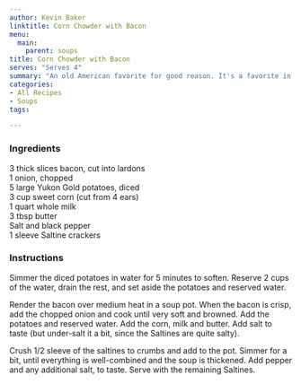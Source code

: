```yaml
---
author: Kevin Baker
linktitle: Corn Chowder with Bacon
menu:
  main:
    parent: soups
title: Corn Chowder with Bacon
serves: "Serves 4"
summary: "An old American favorite for good reason. It's a favorite in our house, too!"
categories:
- All Recipes
- Soups
tags:

---
```

### Ingredients

<div class="ingredient-list">

3 thick slices bacon, cut into lardons  
1 onion, chopped  
5 large Yukon Gold potatoes, diced  
3 cup sweet corn (cut from 4 ears)  
1 quart whole milk  
3 tbsp butter  
Salt and black pepper  
1 sleeve Saltine crackers   

</div>

### Instructions

Simmer the diced potatoes in water for 5 minutes to soften. Reserve 2 cups of the water, drain the rest, and set aside the potatoes and reserved water.

Render the bacon over medium heat in a soup pot. When the bacon is crisp, add the chopped onion and cook until very soft and browned. Add the potatoes and reserved water. Add the corn, milk and butter. Add salt to taste (but under-salt it a bit, since the Saltines are quite salty).

Crush 1/2 sleeve of the saltines to crumbs and add to the pot. Simmer for a bit, until everything is well-combined and the soup is thickened. Add pepper and any additional salt, to taste.  Serve with the remaining Saltines.